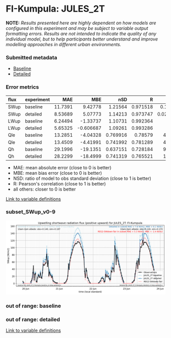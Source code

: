 # FI-Kumpula: JULES_2T

**NOTE:** *Results presented here are highly dependent on how models are configured in this experiment and may be subject to variable output formatting errors. Results are not intended to indicate the quality of any individual model, but to help participants better understand and improve modelling approaches in different urban environments.*

### Submitted metadata

- [Baseline](JULES_2T_FI-Kumpula_baseline_attrs.md)
- [Detailed](JULES_2T_FI-Kumpula_detailed_attrs.md)

### Error metrics

| flux   | experiment   |      MAE |        MBE |      nSD |        R |        5th |    95th |     RMSE |    cRMSE |      AMBE |     1-nSD |        1-R |   nSkewness |   nKurtosis |   Overlap |
|:-------|:-------------|---------:|-----------:|---------:|---------:|-----------:|--------:|---------:|---------:|----------:|----------:|-----------:|------------:|------------:|----------:|
| SWup   | baseline     | 11.7391  |   9.42778  | 1.21564  | 0.971518 |  0.171738  | 30.2279 | 18.2842  | 0.340222 |  9.42778  | 0.215629  | 0.0284823  |   0.16159   |   0.459785  | 0.141345  |
| SWup   | detailed     |  8.53689 |   5.07773  | 1.14213  | 0.973747 |  0.0249063 | 17.1842 | 13.9917  | 0.283141 |  5.07773  | 0.142111  | 0.0262534  |   0.0635771 |   0.214015  | 0.123452  |
| LWup   | baseline     |  6.24494 |  -1.33737  | 1.10731  | 0.992364 | 11.455     | 11.2193 |  8.98916 | 0.168607 |  1.33737  | 0.107311  | 0.00763645 |   0.110812  |   0.276374  | 0.0743509 |
| LWup   | detailed     |  5.65325 |  -0.606687 | 1.09261  | 0.993286 |  7.3062    | 11.7438 |  8.06125 | 0.15247  |  0.606687 | 0.0926023 | 0.00671397 |   0.49328   |   0.281875  | 0.0705863 |
| Qle    | baseline     | 13.2851  |  -4.04328  | 0.769916 | 0.78579  |  4.85406   | 16.4715 | 23.7593  | 0.618696 |  4.04328  | 0.230083  | 0.21421    |   0.115375  |   0.335742  | 0.149834  |
| Qle    | detailed     | 13.4509  |  -4.41991  | 0.741992 | 0.781289 |  4.60494   | 19.2197 | 24.0758  | 0.625406 |  4.41991  | 0.258007  | 0.218711   |   0.12872   |   0.344126  | 0.139866  |
| Qh     | baseline     | 29.1996  | -19.1351   | 0.637151 | 0.728184 |  9.85915   | 75.21   | 45.1141  | 0.691401 | 19.1351   | 0.362849  | 0.271816   |   0.184354  |   0.0538836 | 0.194059  |
| Qh     | detailed     | 28.2299  | -18.4999   | 0.741319 | 0.765521 | 13.7277    | 58.4376 | 42.3055  | 0.643866 | 18.4999   | 0.25868   | 0.234479   |   0.121684  |   0.0153839 | 0.196561  |

 - MAE: mean absolute error (close to 0 is better)
 - MBE: mean bias error (close to 0 is better)
 - NSD: ratio of model to obs standard deviation (close to 1 is better)
 - R: Pearson's correlation (close to 1 is better)
 - all others: closer to 0 is better

[Link to variable definitions](../modelattrs/variable_definitions.md)

### <a name="subset_swup_v0-9"></a>subset_SWup_v0-9
[![JULES_2T_FI-Kumpula_subset_SWup_v0-9.png](JULES_2T_FI-Kumpula_subset_SWup_v0-9.png)](JULES_2T_FI-Kumpula_subset_SWup_v0-9.png)

### out of range: baseline


### out of range: detailed



[Link to variable definitions](../modelattrs/variable_definitions.md)

